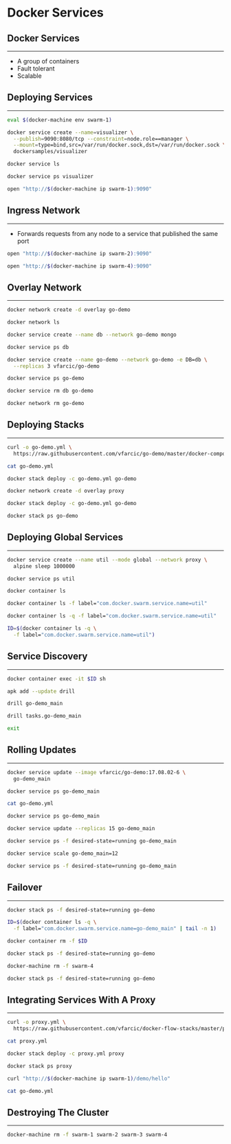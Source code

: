 # Docker Services


## Docker Services

---

* A group of containers
* Fault tolerant
* Scalable


## Deploying Services

---

```bash
eval $(docker-machine env swarm-1)

docker service create --name=visualizer \
  --publish=9090:8080/tcp --constraint=node.role==manager \
  --mount=type=bind,src=/var/run/docker.sock,dst=/var/run/docker.sock \
  dockersamples/visualizer

docker service ls

docker service ps visualizer

open "http://$(docker-machine ip swarm-1):9090"
```


## Ingress Network

---

* Forwards requests from any node to a service that published the same port

```bash
open "http://$(docker-machine ip swarm-2):9090"

open "http://$(docker-machine ip swarm-4):9090"
```


## Overlay Network

---

```bash
docker network create -d overlay go-demo

docker network ls

docker service create --name db --network go-demo mongo

docker service ps db

docker service create --name go-demo --network go-demo -e DB=db \
  --replicas 3 vfarcic/go-demo

docker service ps go-demo

docker service rm db go-demo

docker network rm go-demo
```


## Deploying Stacks

---

```bash
curl -o go-demo.yml \
  https://raw.githubusercontent.com/vfarcic/go-demo/master/docker-compose-stack.yml

cat go-demo.yml

docker stack deploy -c go-demo.yml go-demo

docker network create -d overlay proxy

docker stack deploy -c go-demo.yml go-demo

docker stack ps go-demo
```


## Deploying Global Services

---

```bash
docker service create --name util --mode global --network proxy \
  alpine sleep 1000000

docker service ps util

docker container ls

docker container ls -f label="com.docker.swarm.service.name=util"

docker container ls -q -f label="com.docker.swarm.service.name=util"

ID=$(docker container ls -q \
  -f label="com.docker.swarm.service.name=util")
```


## Service Discovery

---

```bash
docker container exec -it $ID sh

apk add --update drill

drill go-demo_main

drill tasks.go-demo_main

exit
```


## Rolling Updates

---

```bash
docker service update --image vfarcic/go-demo:17.08.02-6 \
  go-demo_main

docker service ps go-demo_main

cat go-demo.yml

docker service ps go-demo_main

docker service update --replicas 15 go-demo_main

docker service ps -f desired-state=running go-demo_main

docker service scale go-demo_main=12

docker service ps -f desired-state=running go-demo_main
```


## Failover

---

```bash
docker stack ps -f desired-state=running go-demo

ID=$(docker container ls -q \
  -f label="com.docker.swarm.service.name=go-demo_main" | tail -n 1)

docker container rm -f $ID

docker stack ps -f desired-state=running go-demo

docker-machine rm -f swarm-4

docker stack ps -f desired-state=running go-demo
```


## Integrating Services With A Proxy

---

```bash
curl -o proxy.yml \
  https://raw.githubusercontent.com/vfarcic/docker-flow-stacks/master/proxy/docker-flow-proxy.yml

cat proxy.yml

docker stack deploy -c proxy.yml proxy

docker stack ps proxy

curl "http://$(docker-machine ip swarm-1)/demo/hello"

cat go-demo.yml
```


## Destroying The Cluster

---

```bash
docker-machine rm -f swarm-1 swarm-2 swarm-3 swarm-4
```
